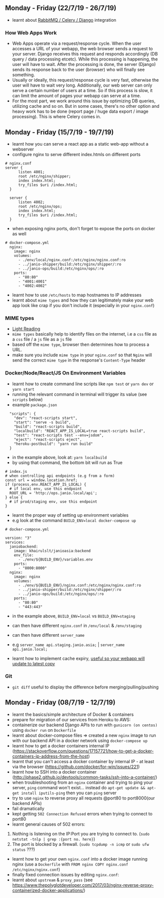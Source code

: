 ## Monday - Friday (22/7/19 - 26/7/19)
- learnt about [RabbitMQ / Celery / Django](https://simpleisbetterthancomplex.com/tutorial/2017/08/20/how-to-use-celery-with-django.html) integration

### How Web Apps Work
- Web Apps operate via a request/response cycle. When the user accesses a URL of your webapp, the web browser sends a request to your server. Django receives this request and responds accordingly (DB query / data processing etcetc). While this processing is happening, the user will have to wait. After the processing is done, the server (Django) sends its response back to the user (browser) who will finally see something.
- Usually or ideally, this request/response cycle is very fast, otherwise the user will have to wait very long. Additionally, our web server can only serve a certain number of users at a time. So if this process is slow, it can limit the amount of pages your webapp can serve at a time.
- For the most part, we work around this issue by optimizing DB queries, utilizing cache and so on. But in some cases, there's no other option and heavy work has to be done (report page / huge data export / image processing). This is where Celery comes in.

## Monday - Friday (15/7/19 - 19/7/19)
- learnt how you can serve a react app as a static web-app without a webserver
- configure nginx to serve different index.htmls on different ports 

```
# nginx.conf
server {
      listen 4001;
      root /etc/nginx/shipper;
      index index.html;
      try_files $uri /index.html;
  }

  server {
      listen 4002;
      root /etc/nginx/ops;
      index index.html;
      try_files $uri /index.html;
  }
```

- when exposing nginx ports, don't forget to expose the ports on docker as well

```
# docker-compose.yml
  nginx:
    image: nginx
    volumes:
      - ./env/local/nginx.conf:/etc/nginx/nginx.conf:ro
      - ../janio-shipper/build:/etc/nginx/shipper/:ro
      - ../janio-ops/build:/etc/nginx/ops/:ro
    ports:
      - "80:80"
      - "4001:4001"
      - "4002:4002"
```

- learnt how to use `/etc/hosts` to map hostnames to IP addresses
- learnt about `mime types` and how they can legitimately make your web app look like crap if you don't include it (especially in your `nginx.conf`)

### MIME types
- [Light Reading](https://www.cyberciti.biz/faq/how-to-override-content-type-with-nginx-web-server/)
- `mime types` basically help to identify files on the internet, i.e a `css` file as a `css` file / a `js` file as a `js` file
- based off the `mime type`, browser then determines how to process a URL.
- make sure you include `mime type` in your `nginx.conf` so that `Nginx` will send the correct `mime type` in the response's `Content-Type` header

### Docker/Node/React/JS On Environment Variables
- learnt how to create command line scripts like `npm test` or `yarn dev` or `yarn start`
- running the relevant command in terminal will trigger its value (see `scripts` below)
- example `package.json`

```
  "scripts": {
    "dev": "react-scripts start",
    "start": "serve -s build",
    "build": "react-scripts build",
    "localbuild": "REACT_APP_IS_LOCAL=true react-scripts build",
    "test": "react-scripts test --env=jsdom",
    "eject": "react-scripts eject",
    "heroku-postbuild": "yarn run build"
  }
```

- in the example above, look at: `yarn localbuild`
- by using that command, the bottom bit will run as True

```
# index.js 
# when controlling api endpoints (e.g from a form)
const url = window.location.href;
if (process.env.REACT_APP_IS_LOCAL) {
  # if local env, use this endpoint
  ROOT_URL = 'http://ops.janio.local/api';
} else {
  # if prod/staging env, use this endpoint
}
```

- learnt the proper way of setting up environment variables 
- e.g look at the command `BUILD_ENV=local docker-compose up`

```
# docker-compose.yml

version: "3"
services:
  janiobackend:
    image: khairulslt/janioasia:backend
    env_file:
      - ./env/${BUILD_ENV}/variables.env
    ports:
      - "8000:8000"
  nginx:
    image: nginx
    volumes:
      - ./env/${BUILD_ENV}/nginx.conf:/etc/nginx/nginx.conf:ro
      - ../janio-shipper/build:/etc/nginx/shipper/:ro
      - ../janio-ops/build:/etc/nginx/ops/:ro
    ports:
      - "80:80"
      - "443:443"
```

- in the example above, `BUILD_ENV=local` vs `BUILD_ENV=staging`
- can then have different `nginx.conf` in `/env/local` & `/env/staging`
- can then have different `server_name`
- e.g `server_name api.staging.janio.asia;` | `server_name api.janio.local;`

- learnt how to implement cache expiry, [useful so your webapp will update to latest copy](https://www.imperva.com/learn/performance/cache-control/)

### Git
- `git diff` useful to display the difference before merging/pulling/pushing


## Monday - Friday (08/7/19 - 12/7/19)
- learnt the basics/simple architecture of Docker & containers
- prepare for migration of our services from Heroku to AWS:
- containerize our backend Django APIs to run with `gunicorn (on centos)` using `docker run` on `Dockerfile`
- learnt about docker-compose files => created a new `nginx` image to run with our backend API in a docker network using `docker-compose up`
- learnt how to get a docker containers internal IP (https://stackoverflow.com/questions/17157721/how-to-get-a-docker-containers-ip-address-from-the-host)
- learnt that you can't access a docker container by internal IP - at least via the browser (https://github.com/docker/for-win/issues/221)
- learnt how to SSH into a docker container (http://phase2.github.io/devtools/common-tasks/ssh-into-a-container/)
- when troubleshooting from an `nginx` container and trying to ping your server, `ping` command won't exist... instead do `apt-get update && apt-get install iputils-ping` then you can `ping` server
- try to use `nginx` to reverse proxy all requests @port80 to port8000(our backend APIs)
- fail dramatically
- kept getting `502 Connection Refused` errors when trying to connect to port80
- learnt general causes of 502 errors:
1) Nothing is listening on the IP:Port you are trying to connect to. (`sudo netstat -tnlp | grep :{port no. here}`)
2) The port is blocked by a firewall. (`sudo tcpdump -n icmp` or `sudo ufw status` ???)
- learnt how to get your own `nginx.conf` into a docker image running nginx (use a `Dockerfile` with `FROM nginx
COPY nginx.conf /etc/nginx/nginx.conf`)
- finally fixed connection issues by editing `nginx.conf`:
- learnt about `upstream` & `proxy_pass` (see https://www.thepolyglotdeveloper.com/2017/03/nginx-reverse-proxy-containerized-docker-applications/)